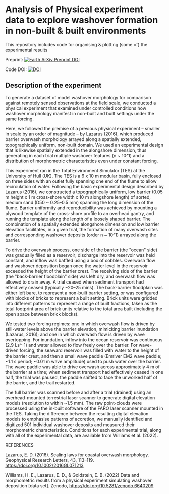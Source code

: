 # Analysis of Physical experiment data to explore washover formation in non-built & built environments

This repository includes code for organising & plotting (some of) the experimental results

Preprint:
[![Earth ArXiv Preprint
DOI](https://img.shields.io/badge/%F0%9F%8C%8D%F0%9F%8C%8F%F0%9F%8C%8E%20EarthArXiv-doi.org%2F10.31223%2FX5JH1X-%23FF7F2A)](https://doi.org/10.31223/X5JH1X)

Code DOI: 
[![DOI](https://zenodo.org/badge/DOI/10.5281/zenodo.6641396.svg)](https://doi.org/10.5281/zenodo.6641396)



## Description of the experiment

To generate a dataset of model washover morphology for comparison against remotely sensed observations at the field scale, we conducted a physical experiment that examined under controlled conditions how washover morphology manifest in non-built and built settings under the same forcing.

Here, we followed the premise of a previous physical experiment – smaller in scale by an order of magnitude – by Lazarus (2016), which produced barrier overwash morphology arrayed along a spatially extended, topographically uniform, non-built domain. We used an experimental design that is likewise spatially extended in the alongshore dimension, thus generating in each trial multiple washover features (n ~ 10^1) and a distribution of morphometric characteristics even under constant forcing.

This experiment ran in the Total Environment Simulator (TES) at the University of Hull (UK). The TES is a 6 x 10 m modular basin, fully enclosed on three sides with an outlet fully spanning one end of the flume to allow recirculation of water. Following the basic experimental design described by Lazarus (2016), we constructed a topographically uniform, low barrier (0.05 m height x 1 m cross-shore width x 10 m alongshore length) of sorted, medium sand (D50 ~ 0.25–0.5 mm) spanning the long dimension of the flume. Barrier uniformity and reproducibility was achieved by mounting a plywood template of the cross-shore profile to an overhead gantry, and running the template along the length of a loosely shaped barrier. The combination of a spatially extended alongshore dimension and low barrier elevation facilitates, in a given trial, the formation of many overwash sites and corresponding washover deposits (order n ~ 10^1) arrayed along the barrier.

To drive the overwash process, one side of the barrier (the "ocean" side) was gradually filled as a reservoir; discharge into the reservoir was held constant, and inflow was baffled using a box of cobbles. Overwash flow and washover deposition began once the water level in the reservoir exceeded the height of the barrier crest. The receiving side of the barrier (the "back-barrier floodplain" side) was left dry, and overwash flow was allowed to drain away. A trial ceased when sediment transport had effectively ceased (typically ~20–25 mins). The back-barrier floodplain was either left bare, to represent a non-built barrier setting, or was configured with blocks of bricks to represent a built setting. Brick units were gridded into different patterns to represent a range of built fractions, taken as the total footprint area of brick units relative to the total area built (including the open space between brick blocks).

We tested two forcing regimes: one in which overwash flow is driven by still-water levels above the barrier elevation, mimicking barrier inundation (Lazarus, 2016); and one in which overwash flow is driven by wave overtopping. For inundation, inflow into the ocean reservoir was continuous (2.9 Ls^-1) and water allowed to flow freely over the barrier. For wave-driven forcing, the seaward reservoir was filled with water to the height of the barrier crest, and then a small wave paddle (Emriver EM2 wave paddle; ~1.1 s period; ~0.01 m wave amplitude) used to push water over the barrier. The wave paddle was able to drive overwash across approximately 4 m of the barrier at a time; when sediment transport had effectively ceased in one half, the trial was paused, the paddle shifted to face the unworked half of the barrier, and the trail restarted.

The full barrier was scanned before and after a trial (drained) using an overhead-mounted terrestrial laser scanner to generate digital elevation models (resolution to within ~1.5 mm). The raw point-clouds were processed using the in-built software of the FARO laser scanner mounted in the TES. Taking the difference between the resulting digital elevation models to emphasise patterns of accretion, we manually identified and digitized 501 individual washover deposits and measured their morphometric characteristics. Conditions for each experimental trial, along with all of the experimental data, are available from Williams et al. (2022).

REFERENCES

Lazarus, E. D. (2016). Scaling laws for coastal overwash morphology. Geophysical Research Letters, 43, 113–119. https://doi.org/10.1002/2016GL071213

Williams, H. E., Lazarus, E. D., & Goldstein, E. B. (2022) Data and morphometric results from a physical experiment simulating washover deposition [data set]. Zenodo, https://doi.org/10.5281/zenodo.6640209


